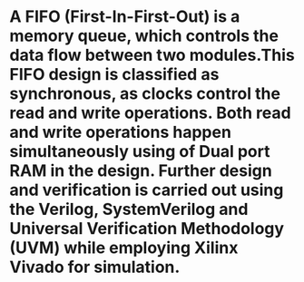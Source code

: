 # A FIFO (First-In-First-Out) is a memory queue, which controls the data flow between two modules.This FIFO design is classified as synchronous, as clocks control the read and write operations. Both read and write operations happen simultaneously using of Dual port RAM in the design. Further design and verification is carried out using the Verilog, SystemVerilog and Universal Verification Methodology (UVM) while employing Xilinx Vivado for simulation.
